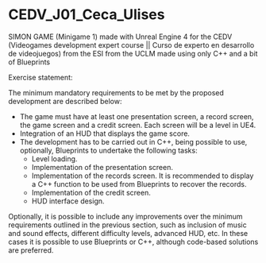 # CEDV_J01_Ceca_Ulises
SIMON GAME (Minigame 1) made with Unreal Engine 4 for the CEDV (Videogames development expert course || Curso de experto en desarrollo de videojuegos) from the ESI from the UCLM made using only C++ and a bit of Blueprints

Exercise statement:

The minimum mandatory requirements to be met by the proposed development are described below:

- The game must have at least one presentation screen, a record screen, the game screen and a credit screen. Each screen will be a level in UE4.
- Integration of an HUD that displays the game score.
- The development has to be carried out in C++, being possible to use, optionally, Blueprints to undertake the following tasks:
  - Level loading.
  - Implementation of the presentation screen.
  - Implementation of the records screen. It is recommended to display a C++ function to be used from Blueprints to recover the records.
  - Implementation of the credit screen.
  - HUD interface design.

Optionally, it is possible to include any improvements over the minimum requirements outlined in the previous section, such as inclusion of music and sound effects, different difficulty levels, advanced HUD, etc. In these cases it is possible to use Blueprints or C++, although code-based solutions are preferred.
